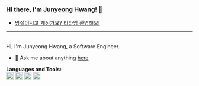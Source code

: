 ### Hi there, I'm [Junyeong Hwang!](https://github.com/devJunyeong) 👋

- [망설이시고 계신가요? 티타임 환영해요!](https://www.linkedin.com/in/junyeong-hwang-760b03235/)

---

<br />
Hi, I'm Junyeong Hwang, a Software Engineer.

- 💬 Ask me about anything [here](https://github.com/devJunyeong/devJunyeong/issues)

**Languages and Tools:**  
<code><img height="20" src="https://img.shields.io/badge/TypeScript-007acc?style=flat-squaree&logo=TypeScript&logoColor=ffffff"></code>
<code><img height="20" src="https://img.shields.io/badge/JavaScript-323330?style=flat-squaree&logo=JavaScript&logoColor=F0DB4F"></code>
<code><img height="20" src="https://img.shields.io/badge/React-61DBFB?style=flat-squaree&logo=React&logoColor=ffffff"></code>
<code><img height="20" src="https://img.shields.io/badge/Storybook-ff528c?style=flat-squaree&logo=Storybook&logoColor=ffffff"></code>
